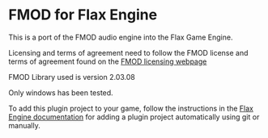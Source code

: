 # FMOD for Flax Engine

This is a port of the FMOD audio engine into the Flax Game Engine.

Licensing and terms of agreement need to follow the FMOD license and terms of agreement found on the [FMOD licensing webpage](https://www.fmod.com/licensing?target=_blank)

FMOD Library used is version 2.03.08

Only windows has been tested.

To add this plugin project to your game, follow the instructions in the [Flax Engine documentation](https://docs.flaxengine.com/manual/scripting/plugins/plugin-project.html#automated-git-cloning) for adding a plugin project automatically using git or manually.